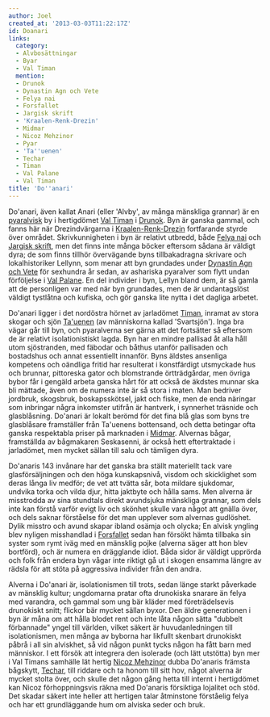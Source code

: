 ```yaml
---
author: Joel
created_at: '2013-03-03T11:22:17Z'
id: Doanari
links:
  category:
  - Alvbosättningar
  - Byar
  - Val Timan
  mention:
  - Drunok
  - Dynastin Agn och Vete
  - Felya nai
  - Forsfallet
  - Jargisk skrift
  - 'Kraalen-Renk-Drezin'
  - Midmar
  - Nicoz Mehzinor
  - Pyar
  - 'Ta''uenen'
  - Techar
  - Timan
  - Val Palane
  - Val Timan
title: 'Do''anari'
---
```


Do'anari, även kallat Anari (eller 'Alvby', av många mänskliga grannar) är en [pyaralvisk] by i
hertigdömet [Val Timan] i [Drunok]. Byn är ganska gammal, och fanns här när Drezindvärgarna i
[Kraalen-Renk-Drezin] fortfarande styrde över området. Skrivkunnigheten i byn är relativt utbredd,
både [Felya nai] och [Jargisk skrift], men det finns inte många böcker eftersom sådana är väldigt
dyra; de som finns tillhör övervägande byns tillbakadragna skrivare och lokalhistoriker Lellynn, som
menar att byn grundades under [Dynastin Agn och Vete] för sexhundra år sedan, av ashariska pyaralver
som flytt undan förföljelse i [Val Palane]. En del individer i byn, Lellyn bland dem, är så gamla
att de personligen var med när byn grundades, men de är undantagslöst väldigt tystlåtna och kufiska,
och gör ganska lite nytta i det dagliga arbetet.

Do'anari ligger i det nordöstra hörnet av jarladömet [Timan], inramat av stora skogar och sjön
[Ta'uenen] (av människorna kallad 'Svartsjön'). Inga bra vägar går till byn, och pyaralverna ser
gärna att det fortsätter så eftersom de är relativt isolationistiskt lagda. Byn har en mindre
pallisad åt alla håll utom sjöstranden, med fäbodar och båthus utanför pallisaden och bostadshus och
annat essentiellt innanför. Byns äldstes ansenliga kompetens och oändliga fritid har resulterat i
konstfärdigt utsmyckade hus och brunnar, pittoreska gator och blomstrande örtträdgårdar, men övriga
bybor får i gengäld arbeta ganska hårt för att också de äkdstes munnar ska bli mättade, även om de
numera inte är så stora i maten. Man bedriver jordbruk, skogsbruk, boskapsskötsel, jakt och fiske,
men de enda näringar som inbringar några inkomster utifrån är hantverk, i synnerhet träsnide och
glasblåsning. Do'anari är lokalt berömd för det fina blå glas som byns tre glasblåsare framställer
från Ta'uenens bottensand, och detta betingar ofta ganska respektabla priser på marknaden i
[Midmar]. Alvernas bågar, framställda av bågmakaren Seskasenni, är också hett eftertraktade i
jarladömet, men mycket sällan till salu och tämligen dyra.

Do'anaris 143 invånare har det ganska bra ställt materiellt tack vare glasförsäljningen och den höga
kunskapsnivå, visdom och skicklighet som deras långa liv medför; de vet att tvätta sår, bota mildare
sjukdomar, undvika torka och vilda djur, hitta jaktbyte och hålla sams. Men alverna är misstrodda av
sina stundtals direkt avundsjuka mänskliga grannar, som dels inte kan förstå varför evigt liv och
skönhet skulle vara något att gnälla över, och dels saknar förståelse för det man upplever som
alvernas gudlöshet. Dylik misstro och avund skapar ibland osämja och olycka; En alvisk yngling blev
nyligen misshandlad i [Forsfallet] sedan han försökt hämta tillbaka sin syster som rymt iväg med en
mänsklig pojke (alverna säger att hon blev bortförd), och är numera en drägglande idiot. Båda sidor
är väldigt upprörda och folk från endera byn vågar inte riktigt gå ut i skogen ensamma längre av
rädsla för att stöta på aggressiva individer från den andra.

Alverna i Do'anari är, isolationismen till trots, sedan länge starkt påverkade av mänsklig kultur;
ungdomarna pratar ofta drunokiska snarare än felya med varandra, och gammal som ung bär kläder med
företrädelsevis drunokiskt snitt; flickor bär mycket sällan byxor. Den äldre generationen i byn är
måna om att hålla blodet rent och inte låta någon sätta "dubbelt förbannade" yngel till världen,
vilket säkert är huvudanledningen till isolationismen, men många av byborna har likfullt skenbart
drunokiskt påbrå i all sin alviskhet, så vid någon punkt tycks någon ha fått barn med människor. I
ett försök att integrera den isolerade (och lätt utstötta) byn mer i Val Timans samhälle lät hertig
[Nicoz Mehzinor] dubba Do'anaris främsta bågskytt, [Techar], till riddare och ta honom till sitt
hov, något alverna är mycket stolta över, och skulle det någon gång hetta till internt i hertigdömet
kan Nicoz förhoppningsvis räkna med Do'anaris försiktiga lojalitet och stöd. Det skadar säkert inte
heller att hertigen talar åtminstone förståelig felya och har ett grundläggande hum om alviska seder
och bruk.

  [pyaralvisk]: Pyar
  [Val Timan]: Val_Timan
  [Drunok]: Drunok
  [Kraalen-Renk-Drezin]: Kraalen-Renk-Drezin
  [Felya nai]: Felya_nai
  [Jargisk skrift]: Jargisk_skrift
  [Dynastin Agn och Vete]: Dynastin_Agn_och_Vete
  [Val Palane]: Val_Palane
  [Timan]: Timan
  [Ta'uenen]: Tauenen
  [Midmar]: Midmar
  [Forsfallet]: Forsfallet
  [Nicoz Mehzinor]: Nicoz_Mehzinor
  [Techar]: Techar